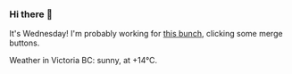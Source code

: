 ### Hi there :wave:

It's Wednesday! I'm probably working for [this bunch](https://github.com/kohofinancial), clicking some merge buttons.

Weather in Victoria BC: sunny, at +14°C.
